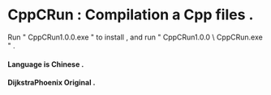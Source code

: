 # CppCRun : Compilation a Cpp files .

Run " CppCRun1.0.0.exe " to install , and run " CppCRun1.0.0 \ CppCRun.exe " .

#### Language is Chinese .

#### DijkstraPhoenix Original .

